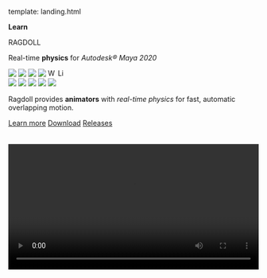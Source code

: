template: landing.html

<div class="space"></div>

<div class="hboxlayout" id="landing">
    <div class="vboxlayout">
        <div class="container">
            <p class="nomargin" id="description"><b>Learn</b></p>
        </div>
        <div class="container"><p id="title">RAGDOLL</p></div>
        <div class="container">
            <p id="description">
                Real-time <b>physics</b> for <i>Autodesk® Maya 2020</i>
            </p>
        </div>
        <p class="badges">
            <img src=https://img.shields.io/badge/Maya-2018-green>
            <img src=https://img.shields.io/badge/Maya-2019-green>
            <img src=https://img.shields.io/badge/Maya-2020-green>
            <img src=https://img.shields.io/badge/Maya-2021-green>
            <img alt=Windows title="Runs on Windows" width=16 src=https://user-images.githubusercontent.com/2152766/62287773-ba741b00-b452-11e9-8ad7-9a5152488de7.png>
            <img alt=Linux title="Runs on Linux" width=16 src=https://user-images.githubusercontent.com/2152766/62287771-b9db8480-b452-11e9-9bf1-45b40465ed54.png>
            <br>
            <img src=https://img.shields.io/badge/-Body-steelblue>
            <img src=https://img.shields.io/badge/-Muscle-steelblue>
            <img src=https://img.shields.io/badge/-Hair-steelblue>
            <img src=https://img.shields.io/badge/-Cloth-steelblue>
            <img src=https://img.shields.io/badge/Python%20API-2.7%20%7C%203.9-steelblue>
<!-- 
            <img src=https://img.shields.io/badge/-Deterministic-steelblue>
            <img src=https://img.shields.io/badge/-Real--time-steelblue>
            <img src=https://img.shields.io/badge/-Multi--threaded-steelblue>
            <img src=https://img.shields.io/badge/-Parallel%20evaluation-steelblue>
            <img src=https://img.shields.io/badge/-Cached%20playback-steelblue>
            <img src=https://img.shields.io/badge/-Rewind%20and%20continue-steelblue>
            <img src=https://img.shields.io/badge/-Active%20control-steelblue>
            <img src=https://img.shields.io/badge/-Natural%20forces-steelblue>
            <img src=https://img.shields.io/badge/-Anatomical%20cimits-steelblue>
 -->
        </p>
        <div class="container">
            <p id="description">
                Ragdoll provides <b>animators</b> with <i>real-time physics</i> for fast, automatic overlapping motion.
            </p>
        </div>
        <div class="hboxlayout justify-left">
            <a href="/overview" class="button blue">Learn more</a>
            <a href="/download" class="button red">Download</a>
            <a href="/releases" class="button green">Releases</a>
        </div>
        <br>
        <br>
    </div>
    <div class="spacing"></div>
    <div class="container">
        <video class=poster autoplay="autoplay" loop="loop" width="100%">
           <source src="/activecontrol3_background.mov" type="video/mp4">
        </video>
    </div>
</div>

<br>
<br>
<br>